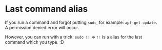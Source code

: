 # Last command alias

If you run a command and forgot putting `sudo`, for example: `apt-get update`. A
permission denied error will occur.

However, you can run with a trick: `sudo !!` => `!!` is a alias for the last
command which you type. :D
